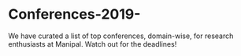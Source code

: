 # Conferences-2019-
We have curated a list of top conferences, domain-wise, for research enthusiasts at Manipal. Watch out for the deadlines! 
